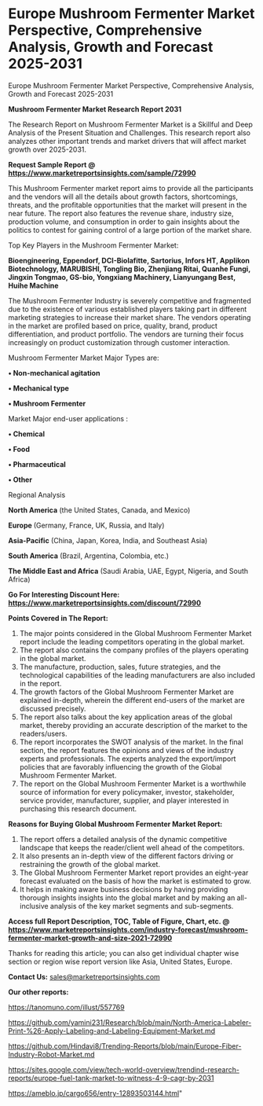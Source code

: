 # Europe Mushroom Fermenter Market Perspective, Comprehensive Analysis, Growth and Forecast 2025-2031
Europe Mushroom Fermenter Market Perspective, Comprehensive Analysis, Growth and Forecast 2025-2031

<strong>Mushroom Fermenter Market Research Report 2031</strong>

The Research Report on Mushroom Fermenter Market is a Skillful and Deep Analysis of the Present Situation and Challenges. This research report also analyzes other important trends and market drivers that will affect market growth over 2025-2031.

<strong>Request Sample Report @ <a href=https://www.marketreportsinsights.com/sample/72990>https://www.marketreportsinsights.com/sample/72990</a></strong>

This Mushroom Fermenter market report aims to provide all the participants and the vendors will all the details about growth factors, shortcomings, threats, and the profitable opportunities that the market will present in the near future. The report also features the revenue share, industry size, production volume, and consumption in order to gain insights about the politics to contest for gaining control of a large portion of the market share.

Top Key Players in the Mushroom Fermenter Market:

<strong>Bioengineering, Eppendorf, DCI-Biolafitte, Sartorius, Infors HT, Applikon Biotechnology, MARUBISHI, Tongling Bio, Zhenjiang Ritai, Quanhe Fungi, Jingxin Tongmao, GS-bio, Yongxiang Machinery, Lianyungang Best, Huihe Machine</strong>

The Mushroom Fermenter Industry is severely competitive and fragmented due to the existence of various established players taking part in different marketing strategies to increase their market share. The vendors operating in the market are profiled based on price, quality, brand, product differentiation, and product portfolio. The vendors are turning their focus increasingly on product customization through customer interaction.

Mushroom Fermenter Market Major Types are:

<strong>• Non-mechanical agitation

• Mechanical type

• Mushroom Fermenter</strong>

Market Major end-user applications :

<strong>• Chemical

• Food

• Pharmaceutical

• Other</strong>

Regional Analysis

</u><strong><b>North America</b></strong> (the United States, Canada, and Mexico)

<strong><b>Europe </b></strong>(Germany, France, UK, Russia, and Italy)

<strong><b>Asia-Pacific</b></strong> (China, Japan, Korea, India, and Southeast Asia)

<strong><b>South America</b></strong> (Brazil, Argentina, Colombia, etc.)

<strong><b>The Middle East and Africa</b></strong> (Saudi Arabia, UAE, Egypt, Nigeria, and South Africa)

<strong>Go For Interesting Discount Here: <a href=https://www.marketreportsinsights.com/discount/72990>https://www.marketreportsinsights.com/discount/72990</a></strong>

<strong>Points Covered in The Report:</strong>
<ol>
  <li>The major points considered in the Global Mushroom Fermenter Market report include the leading competitors operating in the global market.</li>
  <li>The report also contains the company profiles of the players operating in the global market.</li>
  <li>The manufacture, production, sales, future strategies, and the technological capabilities of the leading manufacturers are also included in the report.</li>
  <li>The growth factors of the Global Mushroom Fermenter Market are explained in-depth, wherein the different end-users of the market are discussed precisely.</li>
  <li>The report also talks about the key application areas of the global market, thereby providing an accurate description of the market to the readers/users.</li>
  <li>The report incorporates the SWOT analysis of the market. In the final section, the report features the opinions and views of the industry experts and professionals. The experts analyzed the export/import policies that are favorably influencing the growth of the Global Mushroom Fermenter Market.</li>
  <li>The report on the Global Mushroom Fermenter Market is a worthwhile source of information for every policymaker, investor, stakeholder, service provider, manufacturer, supplier, and player interested in purchasing this research document.</li>
</ol>
<strong>Reasons for Buying Global Mushroom Fermenter Market Report:</strong>

<ol>
  <li>The report offers a detailed analysis of the dynamic competitive landscape that keeps the reader/client well ahead of the competitors.</li>
  <li>It also presents an in-depth view of the different factors driving or restraining the growth of the global market.</li>
  <li>The Global Mushroom Fermenter Market report provides an eight-year forecast evaluated on the basis of how the market is estimated to grow.</li>
  <li>It helps in making aware business decisions by having providing thorough insights insights into the global market and by making an all-inclusive analysis of the key market segments and sub-segments.</li>
</ol>
<strong>Access full Report Description, TOC, Table of Figure, Chart, etc. @ <a href=https://www.marketreportsinsights.com/industry-forecast/mushroom-fermenter-market-growth-and-size-2021-72990>https://www.marketreportsinsights.com/industry-forecast/mushroom-fermenter-market-growth-and-size-2021-72990</a></strong>


Thanks for reading this article; you can also get individual chapter wise section or region wise report version like Asia, United States, Europe.

<strong>Contact Us:</strong>
sales@marketreportsinsights.com

<strong>Our other reports:</strong>

<a href=https://tanomuno.com/illust/557769>https://tanomuno.com/illust/557769</a>

<a href=https://github.com/yamini231/Research/blob/main/North-America-Labeler-Print-%26-Apply-Labeling-and-Labeling-Equipment-Market.md>https://github.com/yamini231/Research/blob/main/North-America-Labeler-Print-%26-Apply-Labeling-and-Labeling-Equipment-Market.md</a>

<a href=https://github.com/Hindavi8/Trending-Reports/blob/main/Europe-Fiber-Industry-Robot-Market.md>https://github.com/Hindavi8/Trending-Reports/blob/main/Europe-Fiber-Industry-Robot-Market.md</a>

<a href=https://sites.google.com/view/tech-world-overview/trendind-research-reports/europe-fuel-tank-market-to-witness-4-9-cagr-by-2031>https://sites.google.com/view/tech-world-overview/trendind-research-reports/europe-fuel-tank-market-to-witness-4-9-cagr-by-2031</a>

<a href=https://ameblo.jp/cargo656/entry-12893503144.html>https://ameblo.jp/cargo656/entry-12893503144.html</a>"
